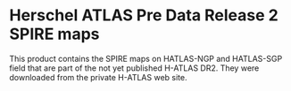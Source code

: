Herschel ATLAS Pre Data Release 2 SPIRE maps
============================================

This product contains the SPIRE maps on HATLAS-NGP and HATLAS-SGP field that are
part of the not yet published H-ATLAS DR2.  They were downloaded from the
private H-ATLAS web site.
